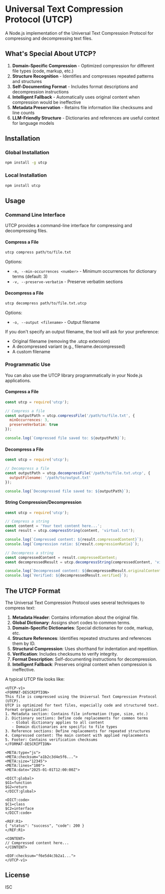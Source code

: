 # Universal Text Compression Protocol (UTCP)

A Node.js implementation of the Universal Text Compression Protocol for compressing and decompressing text files.

## What's Special About UTCP?

1. **Domain-Specific Compression** - Optimized compression for different file types (code, markup, etc.)
2. **Structure Recognition** - Identifies and compresses repeated patterns and structures
3. **Self-Documenting Format** - Includes format descriptions and decompression instructions
4. **Intelligent Fallback** - Automatically uses original content when compression would be ineffective
5. **Metadata Preservation** - Retains file information like checksums and line counts
6. **LLM-Friendly Structure** - Dictionaries and references are useful context for language models

## Installation

### Global Installation

```bash
npm install -g utcp
```

### Local Installation

```bash
npm install utcp
```

## Usage

### Command Line Interface

UTCP provides a command-line interface for compressing and decompressing files.

#### Compress a File

```bash
utcp compress path/to/file.txt
```

Options:
- `-m, --min-occurrences <number>` - Minimum occurrences for dictionary terms (default: 3)
- `-v, --preserve-verbatim` - Preserve verbatim sections

#### Decompress a File

```bash
utcp decompress path/to/file.txt.utcp
```

Options:
- `-o, --output <filename>` - Output filename

If you don't specify an output filename, the tool will ask for your preference:
- Original filename (removing the .utcp extension)
- A decompressed variant (e.g., filename.decompressed)
- A custom filename

### Programmatic Use

You can also use the UTCP library programmatically in your Node.js applications.

#### Compress a File

```javascript
const utcp = require('utcp');

// Compress a file
const outputPath = utcp.compressFile('/path/to/file.txt', {
  minOccurrences: 3,
  preserveVerbatim: true
});

console.log(`Compressed file saved to: ${outputPath}`);
```

#### Decompress a File

```javascript
const utcp = require('utcp');

// Decompress a file
const outputPath = utcp.decompressFile('/path/to/file.txt.utcp', {
  outputFilename: '/path/to/output.txt'
});

console.log(`Decompressed file saved to: ${outputPath}`);
```

#### String Compression/Decompression

```javascript
const utcp = require('utcp');

// Compress a string
const content = 'Your text content here...';
const result = utcp.compressString(content, 'virtual.txt');

console.log(`Compressed content: ${result.compressedContent}`);
console.log(`Compression ratio: ${result.compressionRatio}`);

// Decompress a string
const compressedContent = result.compressedContent;
const decompressedResult = utcp.decompressString(compressedContent, 'virtual.txt.utcp');

console.log(`Decompressed content: ${decompressedResult.originalContent}`);
console.log(`Verified: ${decompressedResult.verified}`);
```

## The UTCP Format

The Universal Text Compression Protocol uses several techniques to compress text:

1. **Metadata Header**: Contains information about the original file.
2. **Global Dictionary**: Assigns short codes to common terms.
3. **Domain-Specific Dictionaries**: Special dictionaries for code, markup, etc.
4. **Structure References**: Identifies repeated structures and references them by ID.
5. **Structural Compression**: Uses shorthand for indentation and repetition.
6. **Verification**: Includes checksums to verify integrity.
7. **Format Description**: Self-documenting instructions for decompression.
8. **Intelligent Fallback**: Preserves original content when compression is ineffective.

A typical UTCP file looks like:

```
<UTCP-v1>
<FORMAT-DESCRIPTION>
This file is compressed using the Universal Text Compression Protocol (UTCP).
UTCP is optimized for text files, especially code and structured text.
Format organization:
1. Metadata section: Contains file information (type, size, etc.)
2. Dictionary sections: Define code replacements for common terms
   - Global dictionary applies to all content
   - Domain dictionaries are specific to file types
3. Reference sections: Define replacements for repeated structures
4. Compressed content: The main content with applied replacements
5. Footer: Contains verification checksums
</FORMAT-DESCRIPTION>

<META:type="js">
<META:checksum="a1b2c3d4e5f6...">
<META:size="12345">
<META:lines="100">
<META:date="2025-01-01T12:00:00Z">

<DICT:global>
$G1=function
$G2=return
</DICT:global>

<DICT:code>
$C1=class
$C2=interface
</DICT:code>

<REF:R1>
{ "status": "success", "code": 200 }
</REF:R1>

<CONTENT>
// Compressed content here...
</CONTENT>

<EOF:checksum="f6e5d4c3b2a1...">
</UTCP-v1>
```

## License

ISC